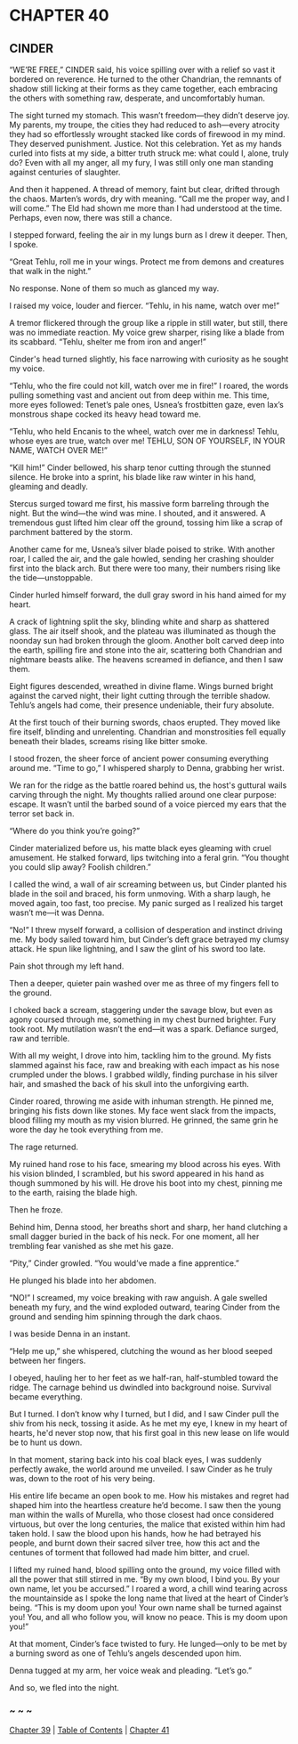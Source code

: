 # CHAPTER 40

## CINDER  

“WE’RE FREE,” CINDER said, his voice spilling over with a relief so vast it bordered on reverence. He turned to the other Chandrian, the remnants of shadow still licking at their forms as they came together, each embracing the others with something raw, desperate, and uncomfortably human.  

The sight turned my stomach. This wasn’t freedom—they didn’t deserve joy. My parents, my troupe, the cities they had reduced to ash—every atrocity they had so effortlessly wrought stacked like cords of firewood in my mind. They deserved punishment. Justice. Not this celebration. Yet as my hands curled into fists at my side, a bitter truth struck me: what could I, alone, truly do? Even with all my anger, all my fury, I was still only one man standing against centuries of slaughter.  

And then it happened. A thread of memory, faint but clear, drifted through the chaos. Marten’s words, dry with meaning. “Call me the proper way, and I will come.” The Eld had shown me more than I had understood at the time. Perhaps, even now, there was still a chance.  

I stepped forward, feeling the air in my lungs burn as I drew it deeper. Then, I spoke.  

“Great Tehlu, roll me in your wings. Protect me from demons and creatures that walk in the night.”  

No response. None of them so much as glanced my way.  

I raised my voice, louder and fiercer. “Tehlu, in his name, watch over me!”  

A tremor flickered through the group like a ripple in still water, but still, there was no immediate reaction. My voice grew sharper, rising like a blade from its scabbard. “Tehlu, shelter me from iron and anger!”  

Cinder's head turned slightly, his face narrowing with curiosity as he sought my voice.  

“Tehlu, who the fire could not kill, watch over me in fire!” I roared, the words pulling something vast and ancient out from deep within me. This time, more eyes followed: Tenet’s pale ones, Usnea’s frostbitten gaze, even Iax’s monstrous shape cocked its heavy head toward me.  

“Tehlu, who held Encanis to the wheel, watch over me in darkness! Tehlu, whose eyes are true, watch over me! TEHLU, SON OF YOURSELF, IN YOUR NAME, WATCH OVER ME!”  

“Kill him!” Cinder bellowed, his sharp tenor cutting through the stunned silence. He broke into a sprint, his blade like raw winter in his hand, gleaming and deadly.  

Stercus surged toward me first, his massive form barreling through the night. But the wind—the wind was mine. I shouted, and it answered. A tremendous gust lifted him clear off the ground, tossing him like a scrap of parchment battered by the storm.  

Another came for me, Usnea’s silver blade poised to strike. With another roar, I called the air, and the gale howled, sending her crashing shoulder first into the black arch. But there were too many, their numbers rising like the tide—unstoppable.  

Cinder hurled himself forward, the dull gray sword in his hand aimed for my heart.  

A crack of lightning split the sky, blinding white and sharp as shattered glass. The air itself shook, and the plateau was illuminated as though the noonday sun had broken through the gloom. Another bolt carved deep into the earth, spilling fire and stone into the air, scattering both Chandrian and nightmare beasts alike. The heavens screamed in defiance, and then I saw them.  

Eight figures descended, wreathed in divine flame. Wings burned bright against the carved night, their light cutting through the terrible shadow. Tehlu’s angels had come, their presence undeniable, their fury absolute.  

At the first touch of their burning swords, chaos erupted. They moved like fire itself, blinding and unrelenting. Chandrian and monstrosities fell equally beneath their blades, screams rising like bitter smoke.  

I stood frozen, the sheer force of ancient power consuming everything around me. “Time to go,” I whispered sharply to Denna, grabbing her wrist.  

We ran for the ridge as the battle roared behind us, the host's guttural wails carving through the night. My thoughts rallied around one clear purpose: escape. It wasn’t until the barbed sound of a voice pierced my ears that the terror set back in.  

“Where do you think you’re going?”  

Cinder materialized before us, his matte black eyes gleaming with cruel amusement. He stalked forward, lips twitching into a feral grin. “You thought you could slip away? Foolish children.”  

I called the wind, a wall of air screaming between us, but Cinder planted his blade in the soil and braced, his form unmoving. With a sharp laugh, he moved again, too fast, too precise. My panic surged as I realized his target wasn’t me—it was Denna.  

“No!” I threw myself forward, a collision of desperation and instinct driving me. My body sailed toward him, but Cinder’s deft grace betrayed my clumsy attack. He spun like lightning, and I saw the glint of his sword too late.  

Pain shot through my left hand.  

Then a deeper, quieter pain washed over me as three of my fingers fell to the ground.  

I choked back a scream, staggering under the savage blow, but even as agony coursed through me, something in my chest burned brighter. Fury took root. My mutilation wasn’t the end—it was a spark. Defiance surged, raw and terrible.  

With all my weight, I drove into him, tackling him to the ground. My fists slammed against his face, raw and breaking with each impact as his nose crumpled under the blows. I grabbed wildly, finding purchase in his silver hair, and smashed the back of his skull into the unforgiving earth.  

Cinder roared, throwing me aside with inhuman strength. He pinned me, bringing his fists down like stones. My face went slack from the impacts, blood filling my mouth as my vision blurred. He grinned, the same grin he wore the day he took everything from me.  

The rage returned.  

My ruined hand rose to his face, smearing my blood across his eyes. With his vision blinded, I scrambled, but his sword appeared in his hand as though summoned by his will. He drove his boot into my chest, pinning me to the earth, raising the blade high.  

Then he froze.  

Behind him, Denna stood, her breaths short and sharp, her hand clutching a small dagger buried in the back of his neck. For one moment, all her trembling fear vanished as she met his gaze.  

“Pity,” Cinder growled. “You would’ve made a fine apprentice.”  

He plunged his blade into her abdomen.  

“NO!” I screamed, my voice breaking with raw anguish. A gale swelled beneath my fury, and the wind exploded outward, tearing Cinder from the ground and sending him spinning through the dark chaos.  

I was beside Denna in an instant.  

“Help me up,” she whispered, clutching the wound as her blood seeped between her fingers.  

I obeyed, hauling her to her feet as we half-ran, half-stumbled toward the ridge. The carnage behind us dwindled into background noise. Survival became everything.  

But I turned. I don’t know why I turned, but I did, and I saw Cinder pull the shiv from his neck, tossing it aside. As he met my eye, I knew in my heart of hearts, he'd never stop now, that his first goal in this new lease on life would be to hunt us down. 

In that moment, staring back into his coal black eyes, I was suddenly perfectly awake, the world around me unveiled. I saw Cinder as he truly was, down to the root of his very being. 

His entire life became an open book to me. How his mistakes and regret had shaped him into the heartless creature he’d become. I saw then the young man within the walls of Murella, who those closest had once considered virtuous, but over the long centuries, the malice that existed within him had taken hold. I saw the blood upon his hands, how he had betrayed his people, and burnt down their sacred silver tree, how this act and the centunes of torment that followed had made him bitter, and cruel.

I lifted my ruined hand, blood spilling onto the ground, my voice filled with all the power that still stirred in me. “By my own blood, I bind you. By your own name, let you be accursed.” I roared a word, a chill wind tearing across the mountainside as I spoke the long name that lived at the heart of Cinder’s being. “This is my doom upon you! Your own name shall be turned against you! You, and all who follow you, will know no peace. This is my doom upon you!” 

At that moment, Cinder’s face twisted to fury. He lunged—only to be met by a burning sword as one of Tehlu’s angels descended upon him.  

Denna tugged at my arm, her voice weak and pleading. “Let’s go.”  

And so, we fled into the night.  

### ~ ~ ~

[Chapter 39](CHAPTER_39.md) | [Table of Contents](Table_of_Contents.md) | [Chapter 41](CHAPTER_41.md)
